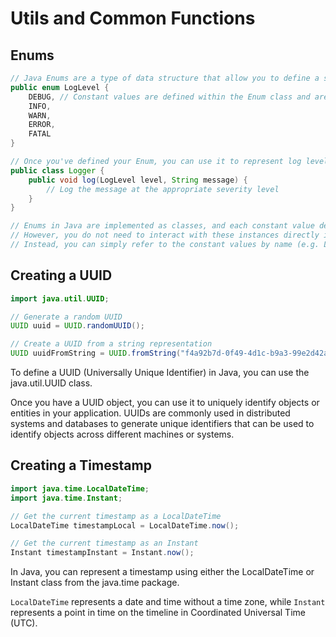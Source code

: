 # Utils and Common Functions


## Enums  

```java
// Java Enums are a type of data structure that allow you to define a set of named constants.
public enum LogLevel {
    DEBUG, // Constant values are defined within the Enum class and are simply named values that represent different levels of severity for a logging system.
    INFO,
    WARN,
    ERROR,
    FATAL
}

// Once you've defined your Enum, you can use it to represent log levels in your application.
public class Logger {
    public void log(LogLevel level, String message) {
        // Log the message at the appropriate severity level
    }
}

// Enums in Java are implemented as classes, and each constant value defined in the enum is an instance of that class.
// However, you do not need to interact with these instances directly in most cases.
// Instead, you can simply refer to the constant values by name (e.g. LogLevel.DEBUG) to represent different values in your application.
```


## Creating a UUID 

```java
import java.util.UUID;

// Generate a random UUID
UUID uuid = UUID.randomUUID();

// Create a UUID from a string representation
UUID uuidFromString = UUID.fromString("f4a92b7d-0f49-4d1c-b9a3-99e2d42a06eb");
```

To define a UUID (Universally Unique Identifier) in Java, you can use the java.util.UUID class. 

Once you have a UUID object, you can use it to uniquely identify objects or entities in your application. UUIDs are commonly used in distributed systems and databases to generate unique identifiers that can be used to identify objects across different machines or systems.


## Creating a Timestamp

```java
import java.time.LocalDateTime;
import java.time.Instant;

// Get the current timestamp as a LocalDateTime
LocalDateTime timestampLocal = LocalDateTime.now();

// Get the current timestamp as an Instant
Instant timestampInstant = Instant.now();
```

In Java, you can represent a timestamp using either the LocalDateTime or Instant class from the java.time package.


`LocalDateTime` represents a date and time without a time zone, while `Instant` represents a point in time on the timeline in Coordinated Universal Time (UTC).

